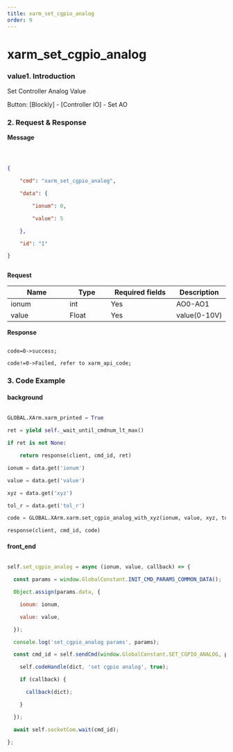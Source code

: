 ```yaml
---
title: xarm_set_cgpio_analog
order: 9
---
```

# xarm\_set\_cgpio\_analog



### value1. Introduction



Set Controller Analog Value&#x20;



Button: \[Blockly] - \[Controller IO] - Set AO



### 2. Request & Response



**Message**



```json



{

    "cmd": "xarm_set_cgpio_analog",

    "data": {

        "ionum": 0,

        "value": 5

    },

    "id": "1"

}



```

**Request**



<table data-full-width="true"><thead><tr><th width="120">Name</th><th width="79">Type</th><th width="135">Required fields</th><th>Description</th></tr></thead><tbody><tr><td>ionum</td><td>int</td><td>Yes</td><td>AO0-AO1</td></tr><tr><td>value</td><td>Float</td><td>Yes</td><td>value(0-10V)</td></tr></tbody></table>





**Response**



```

code=0->success;

code!=0->Failed, refer to xarm_api_code;

```





### 3. Code Example



#### background



```python

GLOBAL.XArm.xarm_printed = True

ret = yield self._wait_until_cmdnum_lt_max()

if ret is not None:

    return response(client, cmd_id, ret)

ionum = data.get('ionum')

value = data.get('value')

xyz = data.get('xyz')

tol_r = data.get('tol_r')

code = GLOBAL.XArm.xarm.set_cgpio_analog_with_xyz(ionum, value, xyz, tol_r)

response(client, cmd_id, code)

```



#### front\_end



```javascript

self.set_cgpio_analog = async (ionum, value, callback) => {

  const params = window.GlobalConstant.INIT_CMD_PARAMS_COMMON_DATA();

  Object.assign(params.data, {

    ionum: ionum,

    value: value,

  });

  console.log('set_cgpio_analog params', params);

  const cmd_id = self.sendCmd(window.GlobalConstant.SET_CGPIO_ANALOG, params, (dict) => {

    self.codeHandle(dict, 'set cgpio analog', true);

    if (callback) {

      callback(dict);

    }

  });

  await self.socketCom.wait(cmd_id);

};

```
